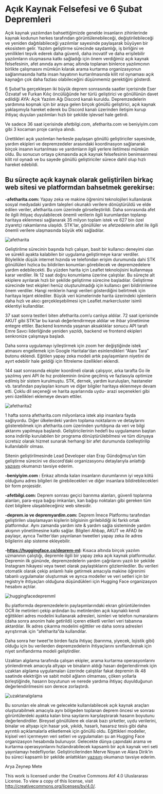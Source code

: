 # Açık Kaynak Felsefesi ve 6 Şubat Depremleri
Açık kaynak yazılımdan bahsettiğimizde genelde insanların zihinlerinde kaynak kodunun herkes tarafından görüntülenebileceği, değiştirilebileceği ve yeniden dağıtılabileceği yazılımlar sayesinde paylaşarak büyüyen bir ekosistem gelir. Yazılım geliştirme sürecinde saydamlığı, iş birliğini ve yenilikleri teşvik ederek daha güvenli, daha inovatif ve daha erişilebilir yazılımların oluşmasına katkı sağladığı için önem verdiğimiz açık kaynak felsefesinin, afet anında aynı amaç altında toplanan binlerce yazılımcının birlikte çalışmasını mümkün kılarak arama kurtarma organizasyonun sağlanmasında hatta insan hayatının kurtarılmasında kilit rol oynaması açık kaynağın çok daha fazlası olabileceğini düşünmemiz gerektiğini gösterdi.

6 Şubat’ta gerçekleşen iki büyük deprem sonrasında saatler içerisinde Eser Özvataf ve Furkan Kılıç öncülüğünde her türlü geliştirici ve gönüllünün davet edildiği AYA: Açık Yazılım Ağı Discord kanalı kuruldu. Depremzedelerin yardımına koşmak için bir araya gelen birçok gönüllü geliştirici, açık kaynak yaklaşımıyla hareket ederek bu Discord kanalı üzerinden iletişim kurup ihtiyaç duyulan yazılımları hızlı bir şekilde işlevsel hale getirdi.

Ve sadece 36 saat içerisinde afetbilgi.com, afetharita.com ve beniyiyim.com gibi 3 kocaman proje canlıya alındı. 

Ürettikleri açık yazılımları herkesle paylaşan gönüllü geliştiriciler sayesinde, yardım ekipleri ve depremzedeler arasındaki koordinasyon sağlanarak birçok insanın kurtarılması ve yardımların ilgili yerlere iletilmesi mümkün oldu. Bu sonucun ortaya çıkmasında açık kaynak felsefesinin benimsenmesi kilit rol oynadı ve bu sayede gönüllü geliştiriciler sürece dahil olup hızlı hareket edebildi. 

## Bu süreçte açık kaynak olarak geliştirilen birkaç web sitesi ve platformdan bahsetmek gerekirse:


**-afetharita.com:** Yapay zeka ve makine öğrenimi teknolojileri kullanılarak sosyal medyadaki yardım talepleri okunaklı verilere dönüştürüldü ve elde edilen veriler, afetharita.com üzerinde görselleştirildi. Daha sonrasında afet ile ilgili ihtiyaç duyulabilecek önemli verilerin ilgili kurumlardan toplanıp haritaya eklenmesi sağlanarak 35 milyon toplam istek ve 627 bin özel ziyaretçi rakamlarına ulaşıldı. STK'lar, gönüllüler ve afetzedelerin afet ile ilgili önemli verilere ulaşmasında büyük etki sağladılar.
 
 ![afetharita](https://miro.medium.com/v2/resize:fit:720/format:webp/1*20USbTHR9zXa3SvRjOC8uA.png)

Geliştirilme sürecinin başında hızlı çalışan, basit bir kullanıcı deneyimi olan ve sürekli ayakta kalabilen bir uygulama geliştirmeye karar verdiler. Böylelikle düşük internet hızında ve telefondan erişim durumunda dahi STK gönüllüleri hızlıca bu bildirilen konumları görebilecek ve depremzedelere yardım edebilecekti. Bu yüzden harita için Leaflet teknolojisini kullanmaya karar verdiler. İlk 12 saat doğru konumlama üzerine çalıştılar. Bu süreçte alt ekiplere ayrılarak hızlı bir şekilde geliştirme sürecine başladılar. Geliştirme sürecinde test ekipleri henüz oluşturulmadığı için kullanıcı geri bildirimlerine önem verdiler. Hangi renklerin hangi verileri gösterdiğini belirtmek için haritaya lejant eklediler. Büyük veri kümelerinde harita üzerindeki işlemlerin daha hızlı ve akıcı gerçekleşebilmesi için Leaflet.markercluster isimli eklentiyi kullandılar. 

37 saat sonra testleri biten afetharita.com’u canlıya aldılar. 72 saat içerisinde AKUT gibi STK’lar bu kanalı değerlendirmeye aldılar ve ihbar yönetimine entegre ettiler. Backend kısmında yaşanan aksaklıklar sonucu API tarafı Emre Savcı liderliğinde yeniden yazıldı, backend ve frontend ekipleri senkronize çalışmaya başladı. 

Daha sonra uygulamayı iyileştirmek için zoom her değiştiğinde istek atmasını engellemek için Google Haritalar’dan esinlendikleri “Alanı Tara” butonu eklendi. Eğitilen yapay zeka modeli artık paylaşımların niyetini de ayırt edebilir hale geldiği için filtreleme özellikleri eklendi.

144 saat sonrasında ekipler koordineli olarak çalışıyor, arka tarafta Go ile yazılmış yeni API ile hız probleminin önüne geçilmiş ve fazlasıyla optimize edilmiş bir sistem kurulmuştu. STK, dernek, yardım kuruluşları, hastaneler vb. tarafından paylaşılan konum ve diğer bilgiler haritaya eklenmeye devam etti. Çoklu dil seçeneği ve harita ayarlarında uydu- arazi seçenekleri gibi yeni özellikleri eklemeye devam ettiler.
 
![afetharita2](https://user-images.githubusercontent.com/119361280/229272456-2619c664-5e67-4015-b614-fa6dd281b939.png)

1 hafta sonra afetharita.com milyonlarca istek alıp insanlara fayda sağlıyordu. Diğer ülkelerdeki yardım toplama noktalarını ve detaylarını gösterebilmek için afetharita.com üzerinden yurtdışına da veri ve bilgi aktarımı yapılmaya başlandı. Geliştiricilerinin hedefi bu uygulamanın baştan sona indirilip kurulabilen bir programa dönüştürülebilmesi ve tüm dünyaya ücretsiz olarak hizmet sunarak herhangi bir afet durumunda özelleştirilip kullanılabilir olması.

Sitenin geliştirilmesinde Lead Developer olan Eray Gündoğmuş’un tüm geliştirme sürecini ve discord’daki organizasyonu detaylarıyla anlattığı [yazısını](https://gundogmuseray.medium.com/afetharita-com-binlerce-depremzedeye-nas%C4%B1l-yard%C4%B1m-etti-f3ec0cd4adbe) okumanızı tavsiye ederim.

**-beniyiyim.com :** Enkaz altında kalan insanların durumlarının iyi veya kötü olduğunu adres bilgileri ile girebilecekleri ve diğer insanlara bildirebilecekleri bir form projesidir.

**-afetbilgi.com:** Deprem sonrası geçici barınma alanları, güvenli toplanma alanları, para-eşya bağışı imkanları, kan bağışı noktaları gibi gereken tüm özet bilgilere ulaşabileceğiniz web sitesidir.

**-deprem.io ve depremyardim.com:** Deprem İmece Platformu tarafından geliştirilen ulaşılamayan kişilerin bilgisinin girilebildiği iki farklı ortak platformdur. Aynı zamanda yardım iste & yardım sağla sisteminde yardım akışının yönetilmesine katkı sağlar. Bilgileri Ahbap, AKUT ve AFAD ile paylaşır, ayrıca Twitter’dan yayınlanan tweetleri yapay zeka ile adres bilgilerini alıp sisteme ekleyebilir.

**-https://huggingface.co/deprem-ml:** Kısaca altında birçok yazılım uzmanının çalıştığı, depremle ilgili bir yapay zeka açık kaynak platformudur. Depremin ilk gününde, depremzedelerin yardım çağrılarını yazılı bir şekilde Instagram hikayesi veya tweet olarak paylaştıklarını gözlemlediler. Bu verileri otomatik olarak çekip anlamlı hale getirmek amacıyla makine öğrenimi tabanlı uygulamalar oluşturmak ve ayrıca modeller ve veri setleri için bir registry’e ihtiyaçları olduğuna düşündükleri için Hugging Face organizasyon hesabını açtılar. 

![huggingfacedepremml](https://user-images.githubusercontent.com/119361280/229272662-e36f7d7b-48fc-49d6-adfb-94f44d7abbef.png)

Bu platformda depremzedelerin paylaşımlarındaki ekran görüntülerinden OCR ile metinleri çekip ardından bu metinlerden açık kaynaklı kendi eğittikleri adres modelini kullanarak adresleri, isimleri ve telefon numaralarını (daha sonra anonim hale getirildi) içeren etiketli verileri veri tabanına aktardılar. İlk adres çıkarma modelini eğittiler ve daha sonra adresleri ayrıştırmak için “afetharita”da kullandılar.

Daha sonra her tweet’te birden fazla ihtiyaç (barınma, yiyecek, lojistik gibi) olduğu için bu verilerden depremzedelerin ihtiyaçlarını sınıflandırmak için niyet sınıflandırma modeli geliştirdiler.

Uzaktan algılama tarafında çalışan ekipler, arama kurtarma operasyonlarını yönlendirmek amacıyla altyapı ve binaların aldığı hasarı değerlendirmek için uzaktan algılama uygulamaları üzerinde çalıştılar fakat depremin ilk 48 saatinde elektriğin ve sabit mobil ağların olmaması, çöken yollarla birleştiğinde, hasarın boyutunun ve nerede yardıma ihtiyaç duyulduğunun değerlendirilmesini son derece zorlaştırdı.
 
 ![uzaktanalgılama](https://user-images.githubusercontent.com/119361280/229272721-4616541c-8238-4004-a88e-e2dce786d4d5.png)
 
Bu sorunları ele almak ve gelecekte kullanılabilecek açık kaynak araçları oluşturabilmek amacıyla aynı bölgeden toplanan deprem öncesi ve sonrası görüntülerdeki ayakta kalan bina sayılarını karşılaştırarak hasarın boyutunu değerlendirdiler. Bireysel gönüllülere ek olarak bazı şirketler, uydu verilerini, binalar ve altyapı için hasar yok, yıkıldı, hasarlı, hasarsız tesis gibi daha ayrıntılı açıklamalarla etiketlemek için gönüllü oldu. 
Eğittikleri modeller, kişisel veri içermeyen veri setleri ve uygulamaları şu an Hugging Face organizasyon hesabında bulunuyor. Gelecekte dünya çapındaki arama ve kurtarma operasyonlarını hızlandırabilecek kapsamlı bir açık kaynak veri seti yayınlamayı hedefliyorlar.
Geliştiricilerinden Merve Noyan ve Alara Dirik’in bu süreci kapsamlı bir şekilde anlattıkları [yazısını](https://merveenoyan.medium.com/a%C3%A7%C4%B1k-yaz%C4%B1l%C4%B1m-a%C4%9F%C4%B1nda-geli%C5%9Ftirdi%C4%9Fimi-makine-%C3%B6%C4%9Frenmesi-uygulamalar%C4%B1-dbbe10d7f736) okumanızı tavsiye ederim.

Arya Zeynep Mete

This work is licensed under the Creative Commons Atıf 4.0 Uluslararası License. To view a copy of this license, visit
http://creativecommons.org/licenses/by/4.0/.
